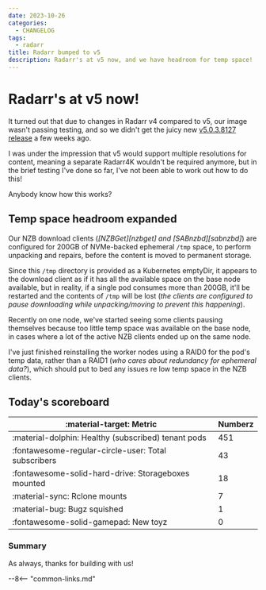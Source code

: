 ```yaml
---
date: 2023-10-26
categories:
  - CHANGELOG
tags:
  - radarr
title: Radarr bumped to v5
description: Radarr's at v5 now, and we have headroom for temp space!
---
```

# Radarr's at v5 now!

It turned out that due to changes in Radarr v4 compared to v5, our image wasn't passing testing, and so we didn't get the juicy new [v5.0.3.8127 release](https://github.com/Radarr/Radarr/releases/tag/v5.0.3.8127) a few weeks ago.

I was under the impression that v5 would support multiple resolutions for content, meaning a separate Radarr4K wouldn't be required anymore, but in the brief testing I've done so far, I've not been able to work out how to do this!

Anybody know how this works?

<!-- more -->

## Temp space headroom expanded

Our NZB download clients (*[NZBGet][nzbget] and [SABnzbd][sabnzbd]*) are configured for 200GB of NVMe-backed ephemeral `/tmp` space, to perform unpacking and repairs, before the content is moved to permanent storage. 

Since this `/tmp` directory is provided as a Kubernetes emptyDir, it appears to the download client as if it has all the available space on the base node available, but in reality, if a single pod consumes more than 200GB, it'll be restarted and the contents of `/tmp` will be lost (*the clients are configured to pause downloading while unpacking/moving to prevent this happening*).

Recently on one node, we've started seeing some clients pausing themselves because too little temp space was available on the base node, in cases where a lot of the active NZB clients ended up on the same node.

I've just finished reinstalling the worker nodes using a RAID0 for the pod's temp data, rather than a RAID1 (*who cares about redundancy for ephemeral data?*), which should put to bed any issues re low temp space in the NZB clients.

## Today's scoreboard

:material-target: Metric | Numberz
---------|----------
:material-dolphin: Healthy (subscribed) tenant pods | 451
:fontawesome-regular-circle-user: Total subscribers | 43
:fontawesome-solid-hard-drive: Storageboxes mounted | 18
:material-sync: Rclone mounts | 7
:material-bug: Bugz squished | 1
:fontawesome-solid-gamepad: New toyz | 0

### Summary

As always, thanks for building with us!

--8<-- "common-links.md"